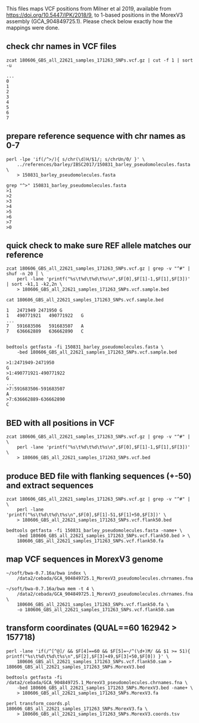 
This files maps VCF positions from Milner et al 2019, available from https://doi.org/10.5447/IPK/2018/9,
to 1-based positions in the MorexV3 assembly (GCA_904849725.1). Please check below exactly how the 
mappings were done.



## check chr names in VCF files

    zcat 180606_GBS_all_22621_samples_171263_SNPs.vcf.gz | cut -f 1 | sort -u

    ...
    0
    1
    2
    3
    4
    5
    6
    7

## prepare reference sequence with chr names as 0-7 

    perl -lpe 'if(/^>/){ s/chr(\d)H/$1/; s/chrUn/0/ }' \
        ../references/barley/IBSC2017/150831_barley_pseudomolecules.fasta \
        > 150831_barley_pseudomolecules.fasta

    grep "^>" 150831_barley_pseudomolecules.fasta
    >1
    >2
    >3
    >4
    >5
    >6
    >7
    >0

## quick check to make sure REF allele matches our reference

    zcat 180606_GBS_all_22621_samples_171263_SNPs.vcf.gz | grep -v "^#" | shuf -n 20 | \
        perl -lane 'printf("%s\t%d\t%d\t%s\n",$F[0],$F[1]-1,$F[1],$F[3])' | sort -k1,1 -k2,2n \
        > 180606_GBS_all_22621_samples_171263_SNPs.vcf.sample.bed

    cat 180606_GBS_all_22621_samples_171263_SNPs.vcf.sample.bed

    1	2471949	2471950	G
    1	490771921	490771922	G
    ...
    7	591683506	591683507	A
    7	636662889	636662890	C


    bedtools getfasta -fi 150831_barley_pseudomolecules.fasta \
        -bed 180606_GBS_all_22621_samples_171263_SNPs.vcf.sample.bed

    >1:2471949-2471950
    G
    >1:490771921-490771922
    G
    ...
    >7:591683506-591683507
    A
    >7:636662889-636662890
    C

## BED with all positions in VCF

    zcat 180606_GBS_all_22621_samples_171263_SNPs.vcf.gz | grep -v "^#" | \
        perl -lane 'printf("%s\t%d\t%d\t%s\n",$F[0],$F[1]-1,$F[1],$F[3])' \
        > 180606_GBS_all_22621_samples_171263_SNPs.vcf.bed

## produce BED file with flanking sequences (+-50) and extract sequences

    zcat 180606_GBS_all_22621_samples_171263_SNPs.vcf.gz | grep -v "^#" | \
        perl -lane 'printf("%s\t%d\t%d\t%s\n",$F[0],$F[1]-51,$F[1]+50,$F[3])' \
        > 180606_GBS_all_22621_samples_171263_SNPs.vcf.flank50.bed

    bedtools getfasta -fi 150831_barley_pseudomolecules.fasta -name+ \
        -bed 180606_GBS_all_22621_samples_171263_SNPs.vcf.flank50.bed > \
        180606_GBS_all_22621_samples_171263_SNPs.vcf.flank50.fa

## map VCF sequences in MorexV3 genome

    ~/soft/bwa-0.7.16a/bwa index \
        /data2/cebada/GCA_904849725.1_MorexV3_pseudomolecules.chrnames.fna

    ~/soft/bwa-0.7.16a/bwa mem -t 4 \
        /data2/cebada/GCA_904849725.1_MorexV3_pseudomolecules.chrnames.fna \
        180606_GBS_all_22621_samples_171263_SNPs.vcf.flank50.fa \
        -o 180606_GBS_all_22621_samples_171263_SNPs.vcf.flank50.sam	

## transform coordinates (QUAL==60 162942 > 157718) 

    perl -lane 'if(/^[^@]/ && $F[4]==60 && $F[5]=~/^(\d+)M/ && $1 >= 51){ printf("%s\t%d\t%d\t%s\n",$F[2],$F[3]+49,$F[3]+50,$F[0]) }' \
        180606_GBS_all_22621_samples_171263_SNPs.vcf.flank50.sam > 180606_GBS_all_22621_samples_171263_SNPs.MorexV3.bed

    bedtools getfasta -fi /data2/cebada/GCA_904849725.1_MorexV3_pseudomolecules.chrnames.fna \
        -bed 180606_GBS_all_22621_samples_171263_SNPs.MorexV3.bed -name+ \
        > 180606_GBS_all_22621_samples_171263_SNPs.MorexV3.fa

    perl transform_coords.pl 180606_GBS_all_22621_samples_171263_SNPs.MorexV3.fa \
        > 180606_GBS_all_22621_samples_171263_SNPs.MorexV3.coords.tsv
